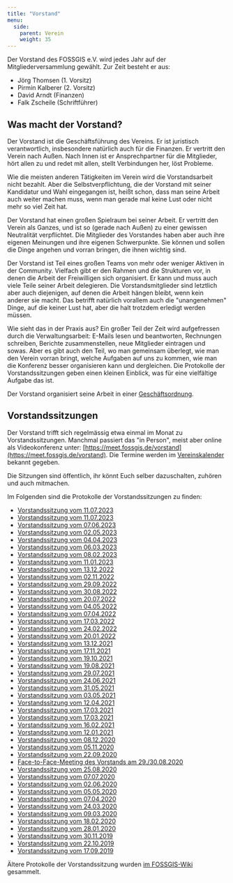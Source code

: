 ```yaml
---
title: "Vorstand"
menu:
  side:
    parent: Verein
    weight: 35
---
```


Der Vorstand des FOSSGIS e.V. wird jedes Jahr auf der Mitgliederversammlung
gewählt. Zur Zeit besteht er aus:

* Jörg Thomsen (1. Vorsitz)
* Pirmin Kalberer (2. Vorsitz)
* David Arndt (Finanzen)
* Falk Zscheile (Schriftführer)

## Was macht der Vorstand?

Der Vorstand ist die Geschäftsführung des Vereins. Er ist juristisch
verantwortlich, insbesondere natürlich auch für die Finanzen. Er vertritt den
Verein nach Außen. Nach Innen ist er Ansprechpartner für die Mitglieder, hört
allen zu und redet mit allen, stellt Verbindungen her, löst Probleme.

Wie die meisten anderen Tätigkeiten im Verein wird die Vorstandsarbeit nicht
bezahlt. Aber die Selbstverpflichtung, die der Vorstand mit seiner Kandidatur
und Wahl eingegangen ist, heißt schon, dass man seine Arbeit auch weiter machen
muss, wenn man gerade mal keine Lust oder nicht mehr so viel Zeit hat.

Der Vorstand hat einen großen Spielraum bei seiner Arbeit. Er vertritt den
Verein als Ganzes, und ist so (gerade nach Außen) zu einer gewissen Neutralität
verpflichtet. Die Mitglieder des Vorstandes haben aber auch ihre eigenen
Meinungen und ihre eigenen Schwerpunkte. Sie können und sollen die Dinge
angehen und vorran bringen, die ihnen wichtig sind.

Der Vorstand ist Teil eines großen Teams von mehr oder weniger Aktiven in der
Community. Vielfach gibt er den Rahmen und die Strukturen vor, in denen die
Arbeit der Freiwilligen sich organisiert. Er kann und muss auch viele Teile
seiner Arbeit delegieren. Die Vorstandsmitglieder sind letztlich aber auch
diejenigen, auf denen die Arbeit hängen bleibt, wenn kein anderer sie macht.
Das betrifft natürlich vorallem auch die "unangenehmen" Dinge, auf die keiner
Lust hat, aber die halt trotzdem erledigt werden müssen.

Wie sieht das in der Praxis aus? Ein großer Teil der Zeit wird aufgefressen
durch die Verwaltungsarbeit: E-Mails lesen und beantworten, Rechnungen
schreiben, Berichte zusammenstellen, neue Mitglieder eintragen und sowas. Aber
es gibt auch den Teil, wo man gemeinsam überlegt, wie man den Verein vorran
bringt, welche Aufgaben auf uns zu kommen, wie man die Konferenz besser
organisieren kann und dergleichen. Die Protokolle der Vorstandssitzungen
geben einen kleinen Einblick, was für eine vielfältige Aufgabe das ist.

Der Vorstand organisiert seine Arbeit in einer
[Geschäftsordnung](geschäftsordnung-vorstand).

## Vorstandssitzungen

Der Vorstand trifft sich regelmässig etwa einmal im Monat zu
Vorstandssitzungen. Manchmal passiert das "in Person", meist aber online
als Videokonferenz unter: [https://meet.fossgis.de/vorstand](https://meet.fossgis.de/vorstand). Die Termine werden im [Vereinskalender](https://fossgis.de/aktivit%C3%A4ten/termine/) bekannt gegeben.

Die Sitzungen sind öffentlich, ihr könnt Euch selber dazuschalten, zuhören und
auch mitmachen. 

Im Folgenden sind die Protokolle der Vorstandssitzungen zu finden:

* [Vorstandssitzung vom 11.07.2023](2023-08-08-protokoll-vorstandssitzung)
* [Vorstandssitzung vom 11.07.2023](2023-07-11-protokoll-vorstandssitzung)
* [Vorstandssitzung vom 07.06.2023](2023-06-07-protokoll-vorstandssitzung)
* [Vorstandssitzung vom 02.05.2023](2023-05-02-protokoll-vorstandssitzung)
* [Vorstandssitzung vom 04.04.2023](2023-04-04-protokoll-vorstandssitzung)
* [Vorstandssitzung vom 06.03.2023](2023-03-06-protokoll-vorstandssitzung)
* [Vorstandssitzung vom 08.02.2023](2023-02-08-protokoll-vorstandssitzung)
* [Vorstandssitzung vom 11.01.2023](2023-01-11-protokoll-vorstandssitzung)
* [Vorstandssitzung vom 13.12.2022](2022-12-13-protokoll-vorstandssitzung)
* [Vorstandssitzung vom 02.11.2022](2022-11-02-protokoll-vorstandssitzung)
* [Vorstandssitzung vom 29.09.2022](2022-09-29-protokoll-vorstandssitzung)
* [Vorstandssitzung vom 30.08.2022](2022-08-30-protokoll-vorstandssitzung)
* [Vorstandssitzung vom 20.07.2022](2022-07-20-protokoll-vorstandssitzung)
* [Vorstandssitzung vom 04.05.2022](2022-05-04-protokoll-vorstandssitzung)
* [Vorstandssitzung vom 07.04.2022](2022-04-07-protokoll-vorstandssitzung)
* [Vorstandssitzung vom 17.03.2022](2022-03-17-protokoll-vorstandssitzung)
* [Vorstandssitzung vom 24.02.2022](2022-02-24-protokoll-vorstandssitzung)
* [Vorstandssitzung vom 20.01.2022](2022-01-20-protokoll-vorstandssitzung)
* [Vorstandssitzung vom 13.12.2021](2021-12-13-protokoll-vorstandssitzung)
* [Vorstandssitzung vom 17.11.2021](2021-11-17-protokoll-vorstandssitzung)
* [Vorstandssitzung vom 19.10.2021](2021-10-19-protokoll-vorstandssitzung)
* [Vorstandssitzung vom 19.08.2021](2021-08-19-protokoll-vorstandssitzung)
* [Vorstandssitzung vom 29.07.2021](2021-07-29-protokoll-vorstandssitzung)
* [Vorstandssitzung vom 24.06.2021](2021-06-24-protokoll-vorstandssitzung)
* [Vorstandssitzung vom 31.05.2021](2021-05-31-protokoll-vorstandssitzung)
* [Vorstandssitzung vom 03.05.2021](2021-05-03-protokoll-vorstandssitzung)
* [Vorstandssitzung vom 12.04.2021](2021-04-12-protokoll-vorstandssitzung)
* [Vorstandssitzung vom 17.03.2021](2021-03-17-protokoll-vorstandssitzung)
* [Vorstandssitzung vom 17.03.2021](2021-03-17-protokoll-vorstandssitzung)
* [Vorstandssitzung vom 16.02.2021](2021-02-16-protokoll-vorstandssitzung)
* [Vorstandssitzung vom 12.01.2021](2021-01-12-protokoll-vorstandssitzung)
* [Vorstandssitzung vom 08.12.2020](2020-12-08-protokoll-vorstandssitzung)
* [Vorstandssitzung vom 05.11.2020](2020-11-05-protokoll-vorstandssitzung)
* [Vorstandssitzung vom 22.09.2020](2020-09-22-protokoll-vorstandssitzung)
* [Face-to-Face-Meeting des Vorstands am 29./30.08.2020](2020-08-29_30-protokoll-face-to-face)
* [Vorstandssitzung vom 25.08.2020](2020-08-25-protokoll-vorstandssitzung)
* [Vorstandssitzung vom 07.07.2020](2020-07-07-protokoll-vorstandssitzung)
* [Vorstandssitzung vom 02.06.2020](2020-06-02-protokoll-vorstandssitzung)
* [Vorstandssitzung vom 05.05.2020](2020-05-05-protokoll-vorstandssitzung)
* [Vorstandssitzung vom 07.04.2020](2020-04-07-protokoll-vorstandssitzung)
* [Vorstandssitzung vom 24.03.2020](2020-03-24-protokoll-vorstandssitzung)
* [Vorstandssitzung vom 09.03.2020](2020-03-09-protokoll-vorstandssitzung)
* [Vorstandssitzung vom 18.02.2020](2020-02-18-protokoll-vorstandssitzung)
* [Vorstandssitzung vom 28.01.2020](2020-01-28-protokoll-vorstandssitzung)
* [Vorstandssitzung vom 30.11.2019](2019-11-30-protokoll-vorstandssitzung)
* [Vorstandssitzung vom 22.10.2019](2019-10-22-protokoll-vorstandssitzung)
* [Vorstandssitzung vom 17.09.2019](2019-09-17-protokoll-vorstandssitzung)


Ältere Protokolle der Vorstandssitzung wurden [im
FOSSGIS-Wiki](https://www.fossgis.de/wiki/Kategorie:Vorstandsprotokolle)
gesammelt.

